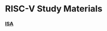 # RISC-V Study Materials

### [ISA](https://riscv.org/wp-content/uploads/2019/12/riscv-spec-20191213.pdf)

